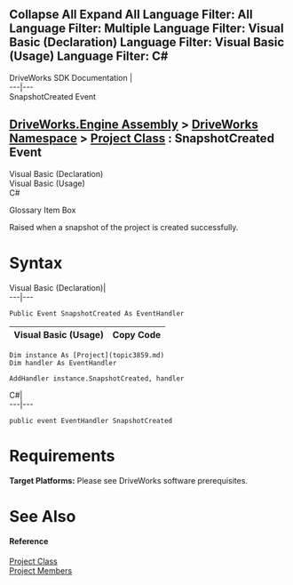       

 Collapse All Expand All  Language Filter: All  Language Filter: Multiple  Language Filter: Visual Basic (Declaration) Language Filter: Visual Basic (Usage) Language Filter: C#  
---  
DriveWorks SDK Documentation  |   
---|---  
SnapshotCreated Event   
  
[DriveWorks.Engine Assembly](topic2156.md) > [DriveWorks Namespace](topic2159.md) > [Project Class](topic3859.md) : SnapshotCreated Event  
---  
  
Visual Basic (Declaration)    
Visual Basic (Usage)    
C# 

Glossary Item Box

Raised when a snapshot of the project is created successfully. 

# Syntax

Visual Basic (Declaration)|   
---|---  
      
    
    Public Event SnapshotCreated As EventHandler  
  
Visual Basic (Usage)| Copy Code  
---|---  
      
    
    Dim instance As [Project](topic3859.md)
    Dim handler As EventHandler
     
    AddHandler instance.SnapshotCreated, handler  
  
C#|   
---|---  
      
    
    public event EventHandler SnapshotCreated  
  
# Requirements

**Target Platforms:** Please see DriveWorks software prerequisites.

# See Also

#### Reference

[Project Class](topic3859.md)   
[Project Members](topic3860.md)


